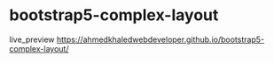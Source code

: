 # bootstrap5-complex-layout
live_preview
https://ahmedkhaledwebdeveloper.github.io/bootstrap5-complex-layout/
